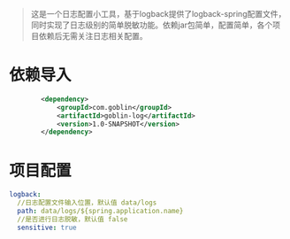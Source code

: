 > 这是一个日志配置小工具，基于logback提供了logback-spring配置文件，同时实现了日志级别的简单脱敏功能。依赖jar包简单，配置简单，各个项目依赖后无需关注日志相关配置。

# 依赖导入

```xml
        <dependency>
            <groupId>com.goblin</groupId>
            <artifactId>goblin-log</artifactId>
            <version>1.0-SNAPSHOT</version>
        </dependency>
```

# 项目配置

```yaml
logback:
  //日志配置文件输入位置，默认值 data/logs
  path: data/logs/${spring.application.name}
  //是否进行日志脱敏，默认值 false
  sensitive: true
```

